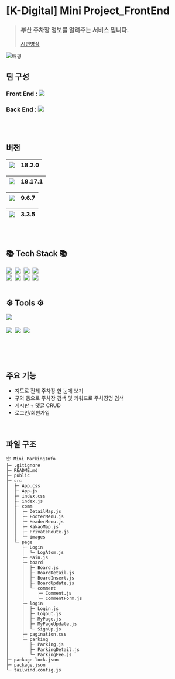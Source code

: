 # [K-Digital] Mini Project_FrontEnd
> ### 부산 주차장 정보를 알려주는 서비스 입니다.   
> [시연영상](https://youtu.be/_blzi_NSuic)
>
![배경](https://github.com/inayong/Mini_ParkingInfo/assets/141033984/a78eb076-9aa0-43e3-a90f-1bb7e28e80e7)


## 팀 구성
### Front End : [<img src="https://img.shields.io/badge/github-black?style=flat&logo=github"/>](https://github.com/inayong/Mini_ParkingInfo)  
### Back End : [<img src="https://img.shields.io/badge/github-black?style=flat&logo=github"/>](https://github.com/wnahswl/SubProject)
<br />
<br />

## 버전
<img src="https://img.shields.io/badge/react-black?style=flat-square&logo=react&logoColor=61DAFB"/> | 18.2.0
-- | --

<img src="https://img.shields.io/badge/Node.js-black?style=flat-square&logo=Node.js&logoColor=339933"/> | 18.17.1  
-- | --

<img src="https://img.shields.io/badge/npm-black?style=flat-square&logo=npm&logoColor=CB3837"/> | 9.6.7  
---------- | ---------

<img src="https://img.shields.io/badge/tailwindcss-black?style=flat-square&logo=tailwindcss&logoColor=06B6D4"/> | 3.3.5
---------- | ---------

<br />
<br />


<!-- <h3 align="center">📚 Tech Stack 📚</h3> -->
## 📚 Tech Stack 📚
<div align="">
  <img src="https://img.shields.io/badge/react-20232a.svg?style=for-the-badge&logo=react&logoColor=61DAFB" />&nbsp
  <img src="https://img.shields.io/badge/javascript-F7DF1E.svg?style=for-the-badge&logo=javascript&logoColor=20232a" />&nbsp
   <img src="https://img.shields.io/badge/node.js-6DA55F?style=for-the-badge&logo=node.js&logoColor=white" />&nbsp
   <img src="https://img.shields.io/badge/React_Router-CA4245?style=for-the-badge&logo=react-router&logoColor=white" />&nbsp
</div>
<div align="">
  <img src="https://img.shields.io/badge/Recoil-3578E5?style=for-the-badge&logo=recoil&logoColor=white" />&nbsp
  <img src="https://img.shields.io/badge/tailwindcss-1daabb.svg?style=for-the-badge&logo=tailwind-css&logoColor=white" />&nbsp
  <img src="https://img.shields.io/badge/html5-E34F26.svg?style=for-the-badge&logo=html5&logoColor=white" />&nbsp
  <img src="https://img.shields.io/badge/css-1572B6.svg?style=for-the-badge&logo=css3&logoColor=white" />&nbsp
</div>

<br>

<!-- <h3 align="">⚙ Tools ⚙</h3> -->
## ⚙ Tools ⚙
<div align="">
  <img src="https://img.shields.io/badge/Visual%20Studio%20Code-0078d7.svg?style=for-the-badge&logo=visual-studio-code&logoColor=white" />&nbsp
</div>

<br>

<div align="">
  <img src="https://img.shields.io/badge/github-181717.svg?style=for-the-badge&logo=github&logoColor=white" />&nbsp
  <img src="https://img.shields.io/badge/Notion-F3F3F3.svg?style=for-the-badge&logo=notion&logoColor=black" />&nbsp
  <img src="https://img.shields.io/badge/figma-F24E1E.svg?style=for-the-badge&logo=figma&logoColor=white" />&nbsp
</div>

<br />
<br />
<br />
<br />

## 주요 기능
- 지도로 전체 주차장 한 눈에 보기
- 구와 동으로 주차장 검색 및 키워드로 주차장명 검색
- 게시판 + 댓글 CRUD
- 로그인/회원가입

<br>

## 파일 구조
```
📦 Mini_ParkingInfo
├─ .gitignore
├─ README.md
├─ public
├─ src
│  ├─ App.css
│  ├─ App.js
│  ├─ index.css
│  ├─ index.js
│  ├─ comm
│  │  ├─ DetailMap.js
│  │  ├─ FooterMenu.js
│  │  ├─ HeaderMenu.js
│  │  ├─ KakaoMap.js
│  │  ├─ PrivateRoute.js
│  │  └─ images
│  └─ page
│     ├─ Login
│     │  └─ LogAtom.js
│     ├─ Main.js
│     ├─ board
│     │  ├─ Board.js
│     │  ├─ BoardDetail.js
│     │  ├─ BoardInsert.js
│     │  ├─ BoardUpdate.js
│     │  └─ comment
│     │     ├─ Comment.js
│     │     └─ CommentForm.js
│     ├─ login
│     │  ├─ Login.js
│     │  ├─ Logout.js
│     │  ├─ MyPage.js
│     │  ├─ MyPageUpdate.js
│     │  └─ SignUp.js
│     ├─ pagination.css
│     └─ parking
│        ├─ Parking.js
│        ├─ ParkingDetail.js
│        └─ ParkingFee.js
├─ package-lock.json
├─ package.json
└─ tailwind.config.js
```
